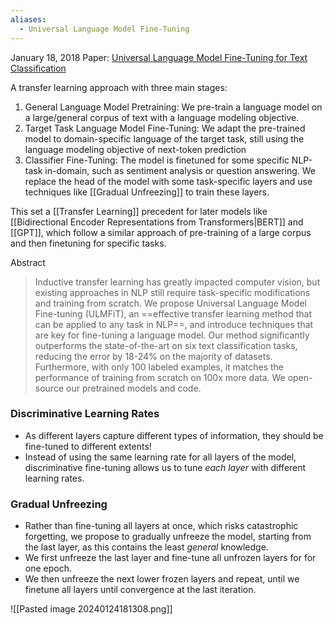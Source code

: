 ```yaml
---
aliases:
  - Universal Language Model Fine-Tuning
---
```

January 18, 2018
Paper: [Universal Language Model Fine-Tuning for Text Classification](https://arxiv.org/abs/1801.06146)

A transfer learning approach with three main stages:
1. General Language Model Pretraining: We pre-train a language model on a large/general corpus of text with a language modeling objective.
2. Target Task Language Model Fine-Tuning: We adapt the pre-trained model to domain-specific language of the target task, still using the language modeling objective of next-token prediction
3. Classifier Fine-Tuning: The model is finetuned for some specific NLP-task in-domain, such as sentiment analysis or question answering. We replace the head of the model with some task-specific layers and use techniques like [[Gradual Unfreezing]] to train these layers.

This set a [[Transfer Learning]] precedent for later models like [[Bidirectional Encoder Representations from Transformers|BERT]] and [[GPT]], which follow a similar approach of pre-training of a large corpus and then finetuning for specific tasks.

Abstract
> Inductive transfer learning has greatly impacted computer vision, but existing approaches in NLP still require task-specific modifications and training from scratch. We propose Universal Language Model Fine-tuning (ULMFiT), an ==effective transfer learning method that can be applied to any task in NLP==, and introduce techniques that are key for fine-tuning a language model. Our method significantly outperforms the state-of-the-art on six text classification tasks, reducing the error by 18-24% on the majority of datasets. Furthermore, with only 100 labeled examples, it matches the performance of training from scratch on 100x more data. We open-source our pretrained models and code.

### Discriminative Learning Rates
- As different layers capture different types of information, they should be fine-tuned to different extents!
- Instead of using the same learning rate for all layers of the model, discriminative fine-tuning allows us to tune *each layer* with different learning rates.
### Gradual Unfreezing
- Rather than fine-tuning all layers at once, which risks catastrophic forgetting, we propose to gradually unfreeze the model, starting from the last layer, as this contains the least *general* knowledge.
- We first unfreeze the last layer and fine-tune all unfrozen layers for for one epoch.
- We then unfreeze the next lower frozen layers and repeat, until we finetune all layers until convergence at the last iteration.



![[Pasted image 20240124181308.png]]